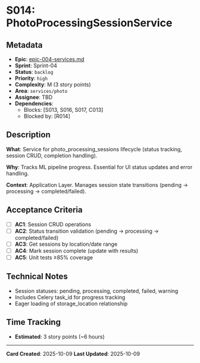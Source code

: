 # S014: PhotoProcessingSessionService

## Metadata
- **Epic**: [epic-004-services.md](../../02_epics/epic-004-services.md)
- **Sprint**: Sprint-04
- **Status**: `backlog`
- **Priority**: `high`
- **Complexity**: M (3 story points)
- **Area**: `services/photo`
- **Assignee**: TBD
- **Dependencies**:
  - Blocks: [S013, S016, S017, C013]
  - Blocked by: [R014]

## Description

**What**: Service for photo_processing_sessions lifecycle (status tracking, session CRUD, completion handling).

**Why**: Tracks ML pipeline progress. Essential for UI status updates and error handling.

**Context**: Application Layer. Manages session state transitions (pending → processing → completed/failed).

## Acceptance Criteria

- [ ] **AC1**: Session CRUD operations
- [ ] **AC2**: Status transition validation (pending → processing → completed/failed)
- [ ] **AC3**: Get sessions by location/date range
- [ ] **AC4**: Mark session complete (update with results)
- [ ] **AC5**: Unit tests ≥85% coverage

## Technical Notes
- Session statuses: pending, processing, completed, failed, warning
- Includes Celery task_id for progress tracking
- Eager loading of storage_location relationship

## Time Tracking
- **Estimated**: 3 story points (~6 hours)

---
**Card Created**: 2025-10-09
**Last Updated**: 2025-10-09
